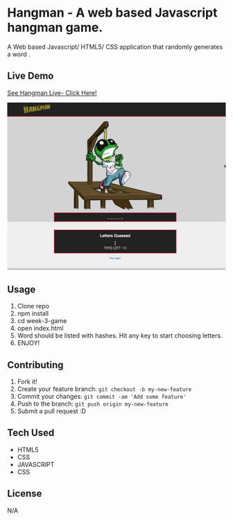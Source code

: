 # Hangman - A web based Javascript hangman game.  

A Web based Javascript/ HTML5/ CSS application that randomly generates a word . 

## Live Demo

[See Hangman Live- Click Here!](https://ramirolpz55.github.io/week-3-game/)

![Hangman](assets/images/hangman.gif)


## Usage

1. Clone repo
2. npm install
3. cd week-3-game
4. open index.html
5. Word should be listed with hashes. Hit any key to start choosing letters. 
6. ENJOY! 

## Contributing

1. Fork it!
2. Create your feature branch: `git checkout -b my-new-feature`
3. Commit your changes: `git commit -am 'Add some feature'`
4. Push to the branch: `git push origin my-new-feature`
5. Submit a pull request :D

## Tech Used 

* HTML5 
* CSS 
* JAVASCRIPT 
* CSS


## License

N/A
